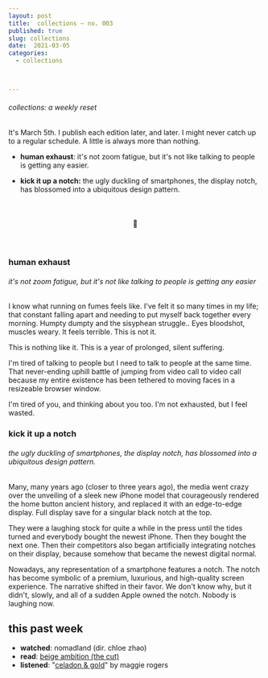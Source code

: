 ```yaml
---
layout: post
title:  collections — no. 003
published: true
slug: collections
date:  2021-03-05
categories:
  - collections



---
```


###### collections: a weekly reset



It's March 5th. I publish each edition later, and later. I might never catch up to a regular schedule. A little is always more than nothing.

- **human exhaust**: it's not zoom fatigue, but it's not like talking to people is getting any easier.

- **kick it up a notch:** the ugly duckling of smartphones, the display notch, has blossomed into a ubiquitous design pattern.

  <br />

<h4 style="text-align:center">💌</h4>

<!--more-->

<br/>

### human exhaust

###### it's not zoom fatigue, but it's not like talking to people is getting any easier

I know what running on fumes feels like. I've felt it so many times in my life; that constant falling apart and needing to put myself back together every morning. Humpty dumpty and the sisyphean struggle.. Eyes bloodshot, muscles weary. It feels terrible. This is not it. 

This is nothing like it. This is a year of prolonged, silent suffering. 

I'm tired of talking to people but I need to talk to people at the same time. That never-ending uphill battle of jumping from video call to video call because my entire existence has been tethered to moving faces in a resizeable browser window. 

I'm tired of you, and thinking about you too. I'm not exhausted, but I feel wasted.



### kick it up a notch

###### the ugly duckling of smartphones, the display notch, has blossomed into a ubiquitous design pattern.

Many, many years ago (closer to three years ago), the media went crazy over the unveiling of a sleek new iPhone model that courageously rendered the home button ancient history, and replaced it with an edge-to-edge display. Full display save for a singular black notch at the top. 

They were a laughing stock for quite a while in the press until the tides turned and everybody bought the newest iPhone. Then they bought the next one. Then their competitors also began artificially integrating notches on their display, because somehow that became the newest digital normal.

Nowadays, any representation of a smartphone features a notch. The notch has become symbolic of a premium, luxurious, and high-quality screen experience. The narrative shifted in their favor. We don't know why, but it didn't, slowly, and all of a sudden Apple owned the notch. Nobody is laughing now.



## this past week

- **watched**: nomadland (dir. chloe zhao)
- **read**: [beige ambition (the cut)](https://www.thecut.com/2021/03/mary-kate-ashley-olsen-the-row.html)
- **listened**: "[celadon & gold](https://open.spotify.com/track/5LID7Ihnsvi7vpbCWL4xQF?si=jNmSLQqMSRGIXoM0dPbNVw)" by maggie rogers